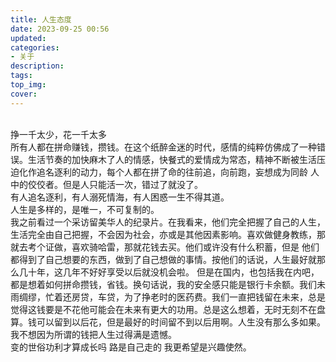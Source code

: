 ```yaml
---
title: 人生态度
date: 2023-09-25 00:56
updated: 
categories:
- 关于
description:
tags:
top_img: 
cover: 
---
```

<br/>
挣一千太少，花一千太多
<br/>
    所有人都在拼命赚钱，攒钱。在这个纸醉金迷的时代，感情的纯粹仿佛成了一种错误。生活节奏的加快麻木了人的情感，快餐式的爱情成为常态，精神不断被生活压迫化作追名逐利的动力，每个人都在拼了命的往前追，向前跑，妄想成为同龄
人中的佼佼者。但是人只能活一次，错过了就没了。
<br/>
    有人追名逐利，有人溺死情海，有人困惑一生不得其道。
    <br/>
    人生是多样的，是唯一，不可复制的。
    <br/>
    我之前看过一个采访留美华人的纪录片。在我看来，他们完全把握了自己的人生，生活完全由自己把握，不会因为社会，亦或是其他因素影响。喜欢做健身教练，那就去考个证做，喜欢骑哈雷，那就花钱去买。他们或许没有什么积蓄，但是
他们都得到了自己想要的东西，做到了自己想做的事情。按他们的话说，人生最好就那么几十年，这几年不好好享受以后就没机会啦。
但是在国内，也包括我在内吧，都是想着如何拼命攒钱，省钱。换句话说，我的安全感只能是银行卡余额。我们未雨绸缪，忙着还房贷，车贷，为了挣老时的医药费。我们一直把钱留在未来，总是觉得这钱要是不花他可能会在未来有更大的功用。总是这么想着，无时无刻不在盘算。钱可以留到以后花，但是最好的时间留不到以后用啊。人生没有那么多如果。我不想因为所谓的钱把人生过得满是遗憾。
<br/>
  变的世俗功利才算成长吗
  路是自己走的
  我更希望是兴趣使然。
<br/>